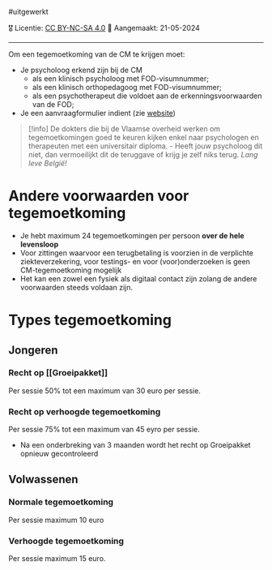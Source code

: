 #uitgewerkt  

🎖️ Licentie: [CC BY-NC-SA 4.0](https://creativecommons.org/licenses/by-nc-sa/4.0/)
📅 Aangemaakt: 21-05-2024

---
Om een tegemoetkoming van de CM te krijgen moet:
* Je psycholoog erkend zijn bij de CM
	* als een klinisch psycholoog met FOD-visumnummer;
	* als een klinisch orthopedagoog met FOD-visumnummer;
	* als een psychotherapeut die voldoet aan de erkenningsvoorwaarden van de FOD;
* Je een aanvraagformulier indient (zie [website](https://www.cm.be/nl/zorgverleners/geestelijke-gezondheidszorg/psychologische-zorg#:~:text=Wat%20moet%20je%20doen%3F,%2Dversie%20(2023)%20beschikbaar.))

> [!info] 
> De dokters die bij de Vlaamse overheid werken om tegemoetkomingen goed te keuren kijken enkel naar psychologen en therapeuten met een universitair diploma. - Heeft jouw psycholoog dit niet, dan vermoeilijkt dit de teruggave of krijg je zelf niks terug.
> *Lang leve België!*

# Andere voorwaarden voor tegemoetkoming

* Je hebt maximum 24 tegemoetkomingen per persoon **over de hele levensloop**
* Voor zittingen waarvoor een terugbetaling is voorzien in de verplichte ziekteverzekering, voor testings- en voor (voor)onderzoeken is geen CM-tegemoetkoming mogelijk
* Het kan een zowel een fysiek als digitaal contact zijn zolang de andere voorwaarden steeds voldaan zijn.

# Types tegemoetkoming
## Jongeren
### Recht op [[Groeipakket]]
Per sessie 50% tot een maximum van 30 euro per sessie. 

### Recht op verhoogde tegemoetkoming
Per sessie 75% tot een maximum van 45 eyro per sessie. 
* Na een onderbreking van 3 maanden wordt het recht op Groeipakket opnieuw gecontroleerd

## Volwassenen
### Normale tegemoetkoming
Per sessie maximum 10 euro

### Verhoogde tegemoetkoming
Per sessie maximum 15 euro.








